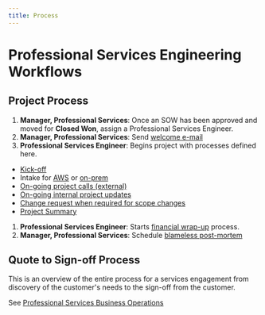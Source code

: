 ```yaml
---
title: Process
---
```


# Professional Services Engineering Workflows

## Project Process

1. **Manager, Professional Services**: Once an SOW has been approved and moved for **Closed Won**, assign a Professional Services Engineer.
1. **Manager, Professional Services**: Send [welcome e-mail](/handbook/customer-success/professional-services-engineering/workflows/project_execution/welcome-email.html)
1. **Professional Services Engineer**: Begins project with processes defined here.
  - [Kick-off](/handbook/customer-success/professional-services-engineering/workflows/project_execution/kick-off.html)
  - Intake for [AWS](/handbook/customer-success/professional-services-engineering/workflows/intake/aws.html) or [on-prem](/handbook/customer-success/professional-services-engineering/workflows/intake/on-prem.html)
  - [On-going project calls (external)](/handbook/customer-success/professional-services-engineering/workflows/project_execution/calls.html)
  - [On-going internal project updates](/handbook/customer-success/professional-services-engineering/workflows/internal/15minute-standup.html)
  - [Change request when required for scope changes](https://docs.google.com/document/d/1aBKeyui9qCt9YoVtZg-Z7XRkNpomTa-H3KRPBLnt6TQ/edit?usp=sharing)
  - [Project Summary](/handbook/customer-success/professional-services-engineering/workflows/project_execution/project-summary.html)
1. **Professional Services Engineer**: Starts [financial wrap-up](/handbook/customer-success/professional-services-engineering/workflows/internal/financial-wrapup.html) process.
1. **Manager, Professional Services**: Schedule [blameless post-mortem](/handbook/customer-success/professional-services-engineering/workflows/internal/root-cause-analysis.html)

## Quote to Sign-off Process

This is an overview of the entire process for a services engagement from discovery of the customer's needs to the sign-off from the customer.

See [Professional Services Business Operations](/handbook/customer-success/professional-services-engineering/workflows/internal/biz-ops.html)
